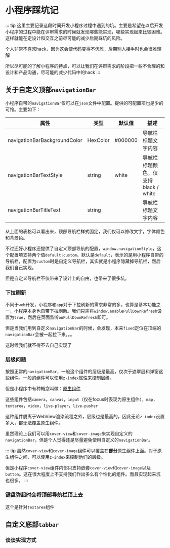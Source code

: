 # 小程序踩坑记
::: tip
这里主要记录这段时间开发小程序过程中遇到的坑。主要是希望在以后开发小程序的过程中能在评审需求的时候就发现哪些能实现，哪些实现起来比较困难。这样就能在定设计和交互之前尽可能的减少后期踩坑的风险。  
  
个人非常不喜欢hack，因为这会使代码变得不优雅，后期别人接手时也会很难理解  
  
所以尽可能的了解小程序的特点，可以让我们在评审需求的阶段把一些不合理的和设计和产品沟通，尽可能的减少代码中的hack
:::  

## 关于自定义顶部`navigationBar`  

小程序自带的`navigationBar`仅可以在`json`文件中配置。提供的可配置项也是少的可怜。主要如下：  

|                  属性         | 类型     | 默认值    | 描述
|------------------------------|----------|---------|------
| navigationBarBackgroundColor | HexColor | #000000 | 导航栏标题文字内容	
| navigationBarTextStyle       | string   | white   | 导航栏标题颜色，仅支持 black / white
| navigationBarTitleText       | string	  |         | 导航栏标题文字内容	

从上面的表格可以看出来，顶部导航栏样式固定，我们仅可以修改文字，字体颜色和背景色。  
  
不过还好小程序还提供了自定义顶部导航的配置，`window.navigationStyle`，这个配置项支持两个值`default|custom`。默认是`default`，表示的是用小程序自带的导航栏，配置为`custom`时是自定义导航栏，其实就是小程序隐藏掉导航栏，然后我们自己实现。  

但是自定义导航栏不仅带来了设计上的自由，也带来了很多坑。

### 下拉刷新

不同于`web`开发，小程序和`app`对于下拉刷新的需求非常的多，也算是基本功能之一，小程序本身也自带下拉刷新。我们只需将`window.enablePullDownRefresh`设置为`true`，然后在页面监听`onPullDownRefresh`即可。  

但是当我们用到自定义`navigationBar`的时候，会发现，本来`fixed`定位在顶端的`navigationBar`会被一起拉下来。。。  

这时候我们就不得不去自己实现了

### 层级问题  

按照正常的`navigationBar`，一般这个组件的层级是最高，仅次于遮罩层和弹窗这些组件。一般的组件可以使用`z-index`属性来控制层级。  

但是小程序中有种概念叫做：[原生组件](https://developers.weixin.qq.com/miniprogram/dev/component/native-component.html)  

这些组件包括`camera`，`canvas`，`input`（仅在focus时表现为原生组件），`map`，`textarea`，`video`，`live-player`，`live-pusher`

这种组件脱离于WebView渲染流程之外，层级也是最高的，因此无论`z-index`设置多大，都无法覆盖原生组件。  
  
虽然理论上我们可以用`cover-view`和`cover-image`来实现自定义的`navigationBar`，但是个人觉得还是尽量避免使用自定义的`navigationBar`。

::: tip
虽然`cover-view`和`cover-image`组件可以覆盖在**部分**原生组件上面。对于原生组件之间，可以使用`z-index`来控制他们的层级。  

但是小程序`cover-view`组件内部只支持嵌套`cover-view`和`cover-image`以及`button`。这在很大程度上不支持我们作出多么有个性化的组件。而且实现起来坑也很多。
:::

### 键盘弹起时会将顶部导航栏顶上去

这个是针对`textarea`组件

## 自定义底部`tabbar`  

### 谈谈实现方式


